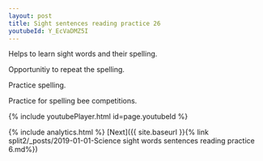 ```yaml
---
layout: post
title: Sight sentences reading practice 26
youtubeId: Y_EcVaDMZ5I
---
```

 
 
Helps to learn sight words and their spelling.

Opportunitiy to repeat the spelling. 

Practice spelling. 
 
Practice for spelling bee competitions. 
 
{% include youtubePlayer.html id=page.youtubeId %}
 
 
{% include analytics.html %} 
[Next]({{ site.baseurl }}{% link  split2/_posts/2019-01-01-Science sight words sentences reading practice 6.md%})
 
